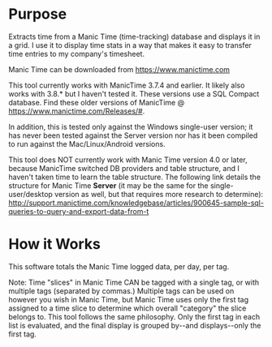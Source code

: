 # Purpose
Extracts time from a Manic Time (time-tracking) database and displays it in a grid.
I use it to display time stats in a way that makes it easy to transfer time entries to my company's timesheet.

Manic Time can be downloaded from https://www.manictime.com

This tool currently works with ManicTime 3.7.4 and earlier.  It likely also works with 3.8.* but I haven't tested it.
These versions use a SQL Compact database.   Find these older versions of ManicTime @ https://www.manictime.com/Releases/#.

In addition, this is tested only against the Windows single-user version; it has never been tested against the Server version nor has it been compiled to run against the Mac/Linux/Android versions.   

This tool does NOT currently work with Manic Time version 4.0 or later, because ManicTime switched DB providers and table structure, and I haven't taken time to learn the table structure.  The following link details the structure for Manic Time **Server** (it may be the same for the single-user/desktop version as well, but that requires more research to determine): http://support.manictime.com/knowledgebase/articles/900645-sample-sql-queries-to-query-and-export-data-from-t


# How it Works
This software totals the Manic Time logged data, per day, per tag.

Note:  Time "slices" in Manic Time CAN be tagged with a single tag, or with multiple tags (separated by commas.)  Multiple tags can be used on however you wish in Manic Time, but Manic Time uses only the first tag assigned to a time slice to determine which overall "category" the slice belongs to.   This tool follows the same philosophy.  Only the first tag in each list is evaluated, and the final display is grouped by--and displays--only the first tag.
